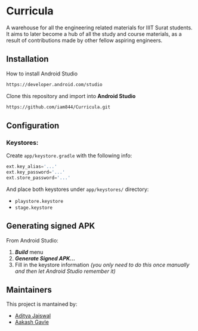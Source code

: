 # Curricula

A warehouse for all the engineering related materials for IIIT Surat students. It aims to later become a hub of all the study and course materials, as a result of contributions made by other fellow aspiring engineers.</string>


## Installation

How to install Android Studio
```bash
https://developer.android.com/studio
```

Clone this repository and import into **Android Studio**
```bash
https://github.com/iam844/Curricula.git
```

## Configuration
### Keystores:
Create `app/keystore.gradle` with the following info:
```gradle
ext.key_alias='...'
ext.key_password='...'
ext.store_password='...'
```
And place both keystores under `app/keystores/` directory:
- `playstore.keystore`
- `stage.keystore`


## Generating signed APK
From Android Studio:
1. ***Build*** menu
2. ***Generate Signed APK...***
3. Fill in the keystore information *(you only need to do this once manually and then let Android Studio remember it)*

## Maintainers
This project is mantained by:
* [Aditya Jaiswal](https://github.com/iam844)
* [Aakash Gavle](https://github.com/aakash-gavle)

